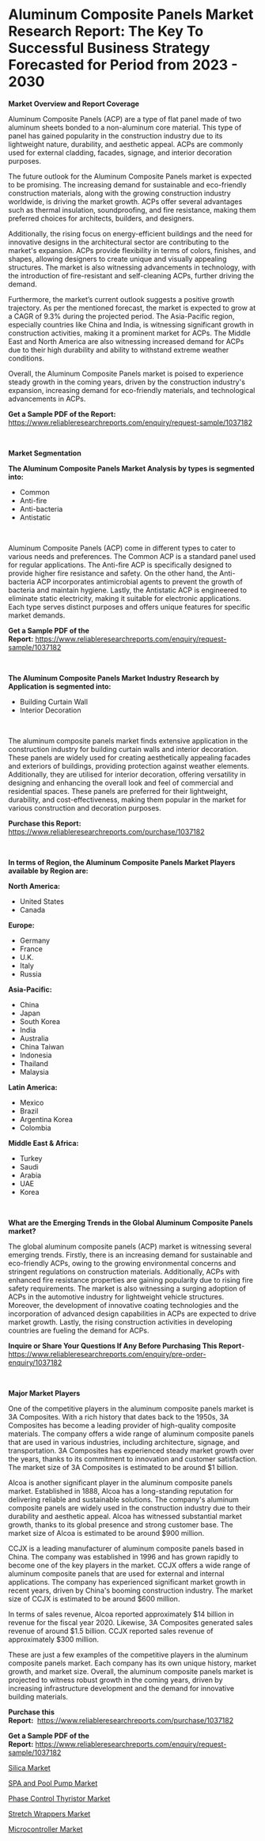 <p><h1>Aluminum Composite Panels Market Research Report: The Key To Successful Business Strategy Forecasted for Period from 2023 - 2030</h1></p><p><strong>Market Overview and Report Coverage</strong></p>
<p><p>Aluminum Composite Panels (ACP) are a type of flat panel made of two aluminum sheets bonded to a non-aluminum core material. This type of panel has gained popularity in the construction industry due to its lightweight nature, durability, and aesthetic appeal. ACPs are commonly used for external cladding, facades, signage, and interior decoration purposes.</p><p>The future outlook for the Aluminum Composite Panels market is expected to be promising. The increasing demand for sustainable and eco-friendly construction materials, along with the growing construction industry worldwide, is driving the market growth. ACPs offer several advantages such as thermal insulation, soundproofing, and fire resistance, making them preferred choices for architects, builders, and designers.</p><p>Additionally, the rising focus on energy-efficient buildings and the need for innovative designs in the architectural sector are contributing to the market's expansion. ACPs provide flexibility in terms of colors, finishes, and shapes, allowing designers to create unique and visually appealing structures. The market is also witnessing advancements in technology, with the introduction of fire-resistant and self-cleaning ACPs, further driving the demand.</p><p>Furthermore, the market’s current outlook suggests a positive growth trajectory. As per the mentioned forecast, the market is expected to grow at a CAGR of 9.3% during the projected period. The Asia-Pacific region, especially countries like China and India, is witnessing significant growth in construction activities, making it a prominent market for ACPs. The Middle East and North America are also witnessing increased demand for ACPs due to their high durability and ability to withstand extreme weather conditions.</p><p>Overall, the Aluminum Composite Panels market is poised to experience steady growth in the coming years, driven by the construction industry's expansion, increasing demand for eco-friendly materials, and technological advancements in ACPs.</p></p>
<p><strong>Get a Sample PDF of the Report:</strong> <a href="https://www.reliableresearchreports.com/enquiry/request-sample/1037182">https://www.reliableresearchreports.com/enquiry/request-sample/1037182</a></p>
<p>&nbsp;</p>
<p><strong>Market Segmentation</strong></p>
<p><strong>The Aluminum Composite Panels Market Analysis by types is segmented into:</strong></p>
<p><ul><li>Common</li><li>Anti-fire</li><li>Anti-bacteria</li><li>Antistatic</li></ul></p>
<p>&nbsp;</p>
<p><p>Aluminum Composite Panels (ACP) come in different types to cater to various needs and preferences. The Common ACP is a standard panel used for regular applications. The Anti-fire ACP is specifically designed to provide higher fire resistance and safety. On the other hand, the Anti-bacteria ACP incorporates antimicrobial agents to prevent the growth of bacteria and maintain hygiene. Lastly, the Antistatic ACP is engineered to eliminate static electricity, making it suitable for electronic applications. Each type serves distinct purposes and offers unique features for specific market demands.</p></p>
<p><strong>Get a Sample PDF of the Report:</strong>&nbsp;<a href="https://www.reliableresearchreports.com/enquiry/request-sample/1037182">https://www.reliableresearchreports.com/enquiry/request-sample/1037182</a></p>
<p>&nbsp;</p>
<p><strong>The Aluminum Composite Panels Market Industry Research by Application is segmented into:</strong></p>
<p><ul><li>Building Curtain Wall</li><li>Interior Decoration</li></ul></p>
<p>&nbsp;</p>
<p><p>The aluminum composite panels market finds extensive application in the construction industry for building curtain walls and interior decoration. These panels are widely used for creating aesthetically appealing facades and exteriors of buildings, providing protection against weather elements. Additionally, they are utilised for interior decoration, offering versatility in designing and enhancing the overall look and feel of commercial and residential spaces. These panels are preferred for their lightweight, durability, and cost-effectiveness, making them popular in the market for various construction and decoration purposes.</p></p>
<p><strong>Purchase this Report:</strong>&nbsp; <a href="https://www.reliableresearchreports.com/purchase/1037182">https://www.reliableresearchreports.com/purchase/1037182</a></p>
<p>&nbsp;</p>
<p><strong>In terms of Region, the Aluminum Composite Panels Market Players available by Region are:</strong></p>
<p>
    <p> <strong> North America: </strong>
        <ul>
            <li>United States</li>
            <li>Canada</li>
        </ul>
        </p> 
    <p> <strong> Europe: </strong>
        <ul>
            <li>Germany</li>
            <li>France</li>
            <li>U.K.</li>
            <li>Italy</li>
            <li>Russia</li>
        </ul>
        </p> 
    <p> <strong> Asia-Pacific: </strong>
        <ul>
            <li>China</li>
            <li>Japan</li>
            <li>South Korea</li>
            <li>India</li>
            <li>Australia</li>
            <li>China Taiwan</li>
            <li>Indonesia</li>
            <li>Thailand</li>
            <li>Malaysia</li>
        </ul>
        </p> 
    <p> <strong> Latin America: </strong>
        <ul>
            <li>Mexico</li>
            <li>Brazil</li>
            <li>Argentina Korea</li>
            <li>Colombia</li>
        </ul>
        </p> 
    <p> <strong> Middle East & Africa: </strong>
        <ul>
            <li>Turkey</li>
            <li>Saudi</li>
            <li>Arabia</li>
            <li>UAE</li>
            <li>Korea</li>
        </ul>
    </p>
    </p>
<p>&nbsp;</p>
<p><strong>What are the Emerging Trends in the Global Aluminum Composite Panels market?</strong></p>
<p><p>The global aluminum composite panels (ACP) market is witnessing several emerging trends. Firstly, there is an increasing demand for sustainable and eco-friendly ACPs, owing to the growing environmental concerns and stringent regulations on construction materials. Additionally, ACPs with enhanced fire resistance properties are gaining popularity due to rising fire safety requirements. The market is also witnessing a surging adoption of ACPs in the automotive industry for lightweight vehicle structures. Moreover, the development of innovative coating technologies and the incorporation of advanced design capabilities in ACPs are expected to drive market growth. Lastly, the rising construction activities in developing countries are fueling the demand for ACPs.</p></p>
<p><strong>Inquire or Share Your Questions If Any Before Purchasing This Report</strong>- <a href="https://www.reliableresearchreports.com/enquiry/pre-order-enquiry/1037182">https://www.reliableresearchreports.com/enquiry/pre-order-enquiry/1037182</a></p>
<p>&nbsp;</p>
<p><strong>Major Market Players</strong></p>
<p><p>One of the competitive players in the aluminum composite panels market is 3A Composites. With a rich history that dates back to the 1950s, 3A Composites has become a leading provider of high-quality composite materials. The company offers a wide range of aluminum composite panels that are used in various industries, including architecture, signage, and transportation. 3A Composites has experienced steady market growth over the years, thanks to its commitment to innovation and customer satisfaction. The market size of 3A Composites is estimated to be around $1 billion.</p><p>Alcoa is another significant player in the aluminum composite panels market. Established in 1888, Alcoa has a long-standing reputation for delivering reliable and sustainable solutions. The company's aluminum composite panels are widely used in the construction industry due to their durability and aesthetic appeal. Alcoa has witnessed substantial market growth, thanks to its global presence and strong customer base. The market size of Alcoa is estimated to be around $900 million.</p><p>CCJX is a leading manufacturer of aluminum composite panels based in China. The company was established in 1996 and has grown rapidly to become one of the key players in the market. CCJX offers a wide range of aluminum composite panels that are used for external and internal applications. The company has experienced significant market growth in recent years, driven by China's booming construction industry. The market size of CCJX is estimated to be around $600 million.</p><p>In terms of sales revenue, Alcoa reported approximately $14 billion in revenue for the fiscal year 2020. Likewise, 3A Composites generated sales revenue of around $1.5 billion. CCJX reported sales revenue of approximately $300 million.</p><p>These are just a few examples of the competitive players in the aluminum composite panels market. Each company has its own unique history, market growth, and market size. Overall, the aluminum composite panels market is projected to witness robust growth in the coming years, driven by increasing infrastructure development and the demand for innovative building materials.</p></p>
<p><strong>Purchase this Report:</strong>&nbsp;&nbsp;<a href="https://www.reliableresearchreports.com/purchase/1037182">https://www.reliableresearchreports.com/purchase/1037182</a></p>
<p></p>
<p><strong>Get a Sample PDF of the Report:</strong>&nbsp;<a href="https://www.reliableresearchreports.com/enquiry/request-sample/1037182">https://www.reliableresearchreports.com/enquiry/request-sample/1037182</a></p>
<p><p><a href="https://github.com/amonskiyk/Market-Research-Report-List-1/blob/main/silica-market.md">Silica Market</a></p><p><a href="https://medium.com/@sheilahaley2023/spa-and-pool-pump-market-trends-and-market-analysis-forecasted-for-period-2023-2030-d1a12d539494">SPA and Pool Pump Market</a></p><p><a href="https://medium.com/@eltaroberts2662/decoding-phase-control-thyristor-market-metrics-market-share-trends-and-growth-patterns-9914cdac90ac">Phase Control Thyristor Market</a></p><p><a href="https://medium.com/@markuspagac/stretch-wrappers-market-competitive-analysis-market-trends-and-forecast-to-2030-a733a1c20141">Stretch Wrappers Market</a></p><p><a href="https://medium.com/@soloncarter2662/microcontroller-market-research-report-its-history-and-forecast-2023-to-2030-5da432d573d2">Microcontroller Market</a></p></p>